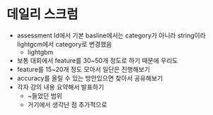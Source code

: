 # 데일리 스크럼


- assessment Id에서 기본 basline에서는 category가 아니라 string이라 lightgcm에서 category로 변경했음
	- lightgbm
-  보통 대회에서 feature를 30~50개 정도로 하기 때문에 우리도
- feature를 15~20개 정도 모아서 일단은 진행해보기
- accuracy를 올릴 수 있는 방안있으면 찾아서 공유해보기
- 각자 강의 내용 요약해서 발표하기
	- ~들었던 범위
	- 거기에서 생각난 점 추가적으로 



